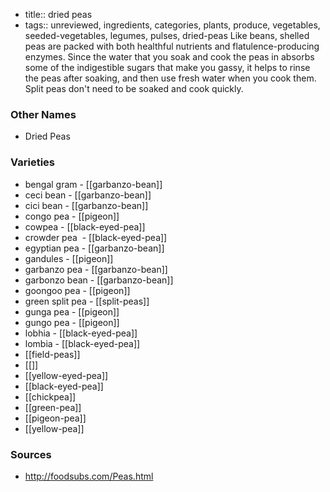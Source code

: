 - title:: dried peas
- tags:: unreviewed, ingredients, categories, plants, produce, vegetables, seeded-vegetables, legumes, pulses, dried-peas
Like beans, shelled peas are packed with both healthful nutrients and flatulence-producing enzymes. Since the water that you soak and cook the peas in absorbs some of the indigestible sugars that make you gassy, it helps to rinse the peas after soaking, and then use fresh water when you cook them. Split peas don't need to be soaked and cook quickly.

### Other Names

* Dried Peas

### Varieties

* bengal gram - [[garbanzo-bean]]
* ceci bean - [[garbanzo-bean]]
* cici bean - [[garbanzo-bean]]
* congo pea - [[pigeon]]
* cowpea - [[black-eyed-pea]]
* crowder pea  - [[black-eyed-pea]]
* egyptian pea - [[garbanzo-bean]]
* gandules - [[pigeon]]
* garbanzo pea - [[garbanzo-bean]]
* garbonzo bean - [[garbanzo-bean]]
* goongoo pea - [[pigeon]]
* green split pea - [[split-peas]]
* gunga pea - [[pigeon]]
* gungo pea - [[pigeon]]
* lobhia - [[black-eyed-pea]]
* lombia - [[black-eyed-pea]]
* [[field-peas]]
* [[]]
* [[yellow-eyed-pea]]
* [[black-eyed-pea]]
* [[chickpea]]
* [[green-pea]]
* [[pigeon-pea]]
* [[yellow-pea]]

### Sources
* http://foodsubs.com/Peas.html
